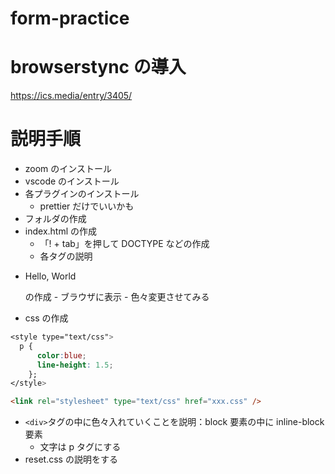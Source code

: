 # form-practice

# browserstync の導入

https://ics.media/entry/3405/

# 説明手順

- zoom のインストール
- vscode のインストール
- 各プラグインのインストール
  - prettier だけでいいかも
- フォルダの作成
- index.html の作成
  - 「! + tab」を押して DOCTYPE などの作成
  - 各タグの説明
- <p>Hello, World<p> の作成
  - ブラウザに表示
  - 色々変更させてみる
- css の作成

```css
<style type="text/css">
  p {
      color:blue;
      line-height: 1.5;
    };
</style>
```

```html
<link rel="stylesheet" type="text/css" href="xxx.css" />
```

- `<div>`タグの中に色々入れていくことを説明：block 要素の中に inline-block 要素
  - 文字は p タグにする
- reset.css の説明をする

